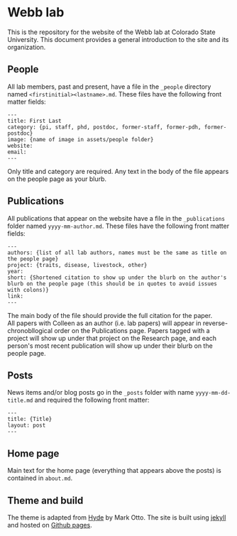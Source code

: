 # Webb lab

This is the repository for the website of the Webb lab at Colorado State University.  This document provides a general introduction to the site and its organization.

## People

All lab members, past and present, have a file in the `_people` directory named `<firstinitial><lastname>.md`.  These files have the following front matter fields:


```
---
title: First Last
category: {pi, staff, phd, postdoc, former-staff, former-pdh, former-postdoc}
image: {name of image in assets/people folder}
website:
email:
---
```
Only title and category are required.  Any text in the body of the file appears on the people page as your blurb.

## Publications

All publications that appear on the website have a file in the `_publications` folder named `yyyy-mm-author.md`.  These files have the following front matter fields:

```
---
authors: {list of all lab authors, names must be the same as title on the people page}
project: {traits, disease, livestock, other}
year:
short: {Shortened citation to show up under the blurb on the author's blurb on the people page (this should be in quotes to avoid issues with colons)}
link:
---
```
 
The main body of the file should provide the full citation for the paper.  
All papers with Colleen as an author (i.e. lab papers) will appear in reverse-chronobllogical order on the Publications page.
Papers tagged with a project will show up under that project on the Research page, and each person's most recent publication will show up under their blurb on the people page.

## Posts

News items and/or blog posts go in the `_posts` folder with name `yyyy-mm-dd-title.md` and required the following front matter:

```
---
title: {Title}
layout: post
---
```

## Home page

Main text for the home page (everything that appears above the posts) is contained in `about.md`.

## Theme and build

The theme is adapted from [Hyde](http://hyde.getpoole.com/about/) by Mark Otto.  The site is built using [jekyll](http://jekyllrb.com/) and hosted on [Github pages](https://pages.github.com/).


